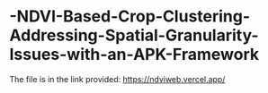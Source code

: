 # -NDVI-Based-Crop-Clustering-Addressing-Spatial-Granularity-Issues-with-an-APK-Framework
The file is in the link provided: https://ndviweb.vercel.app/
